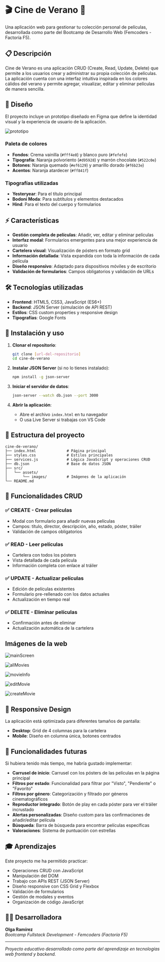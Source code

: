 # 🎬 Cine de Verano 🍿

Una aplicación web para gestionar tu colección personal de películas, desarrollada como parte del Bootcamp de Desarrollo Web (Femcoders - Factoría F5).

## 📋 Descripción

Cine de Verano es una aplicación CRUD (Create, Read, Update, Delete) que permite a los usuarios crear y administrar su propia colección de películas. La aplicación cuenta con una interfaz intuitiva inspirada en los colores cálidos del verano y permite agregar, visualizar, editar y eliminar películas de manera sencilla.

## 🎨 Diseño

El proyecto incluye un prototipo diseñado en Figma que define la identidad visual y la experiencia de usuario de la aplicación.

![prototipo](src/assets/images/img-readme/prototipo-cinedeVerano.png)

### Paleta de colores
- **Fondos**: Crema vainilla (`#fff4e0`) y blanco puro (`#fefefe`)
- **Tipografía**: Naranja polvoriento (`#d95928`) y marrón chocolate (`#522c0e`)
- **Botones**: Naranja quemado (`#ef6129`) y amarillo dorado (`#f6b23e`)
- **Acentos**: Naranja atardecer (`#ff841f`)

### Tipografías utilizadas
- **Yesteryear**: Para el título principal
- **Bodoni Moda**: Para subtítulos y elementos destacados
- **Hind**: Para el texto del cuerpo y formularios

## ⚡ Características

- **Gestión completa de películas**: Añadir, ver, editar y eliminar películas
- **Interfaz modal**: Formularios emergentes para una mejor experiencia de usuario
- **Cartelera visual**: Visualización de pósters en formato grid
- **Información detallada**: Vista expandida con toda la información de cada película
- **Diseño responsivo**: Adaptado para dispositivos móviles y de escritorio
- **Validación de formularios**: Campos obligatorios y validación de URLs

## 🛠️ Tecnologías utilizadas

- **Frontend**: HTML5, CSS3, JavaScript (ES6+)
- **Backend**: JSON Server (simulación de API REST)
- **Estilos**: CSS custom properties y responsive design
- **Tipografías**: Google Fonts

## 🚀 Instalación y uso

1. **Clonar el repositorio**:
   ```bash
   git clone [url-del-repositorio]
   cd cine-de-verano
   ```

2. **Instalar JSON Server** (si no lo tienes instalado):
   ```bash
   npm install -g json-server
   ```

3. **Iniciar el servidor de datos**:
   ```bash
   json-server --watch db.json --port 3000
   ```

4. **Abrir la aplicación**:
   - Abre el archivo `index.html` en tu navegador
   - O usa Live Server si trabajas con VS Code

## 📁 Estructura del proyecto

```
cine-de-verano/
├── index.html              # Página principal
├── styles.css              # Estilos principales
├── services.js             # Lógica JavaScript y operaciones CRUD
├── db.json                 # Base de datos JSON
├── src/
│   └── assets/
│       └── images/         # Imágenes de la aplicación
└── README.md
```

## 🎯 Funcionalidades CRUD

### ✅ CREATE - Crear películas
- Modal con formulario para añadir nuevas películas
- Campos: título, director, descripción, año, estado, póster, tráiler
- Validación de campos obligatorios

### ✅ READ - Leer películas
- Cartelera con todos los pósters
- Vista detallada de cada película
- Información completa con enlace al tráiler

### ✅ UPDATE - Actualizar películas
- Edición de películas existentes
- Formulario pre-rellenado con los datos actuales
- Actualización en tiempo real

### ✅ DELETE - Eliminar películas
- Confirmación antes de eliminar
- Actualización automática de la cartelera


## Imágenes de la web

![mainScreen](src/assets/images/img-readme/1-mainScreen.png)

![allMovies](src/assets/images/img-readme/2-allMovies.png)

![movieInfo](src/assets/images/img-readme/3-movieInfo.png)

![editMovie](src/assets/images/img-readme/4-editMovie.png)

![createMovie](src/assets/images/img-readme/5-createMovie.png)



## 📱 Responsive Design

La aplicación está optimizada para diferentes tamaños de pantalla:
- **Desktop**: Grid de 4 columnas para la cartelera
- **Mobile**: Diseño en columna única, botones centrados

## 🔮 Funcionalidades futuras

Si hubiera tenido más tiempo, me habría gustado implementar:

- **Carrusel de inicio**: Carrusel con los pósters de las películas en la página principal
- **Filtros por estado**: Funcionalidad para filtrar por "Visto", "Pendiente" o "Favorito"
- **Filtros por género**: Categorización y filtrado por géneros cinematográficos
- **Reproductor integrado**: Botón de play en cada póster para ver el tráiler incrustado
- **Alertas personalizadas**: Diseño custom para las confirmaciones de añadir/editar película
- **Búsqueda**: Barra de búsqueda para encontrar películas específicas
- **Valoraciones**: Sistema de puntuación con estrellas

## 🎓 Aprendizajes

Este proyecto me ha permitido practicar:
- Operaciones CRUD con JavaScript
- Manipulación del DOM
- Trabajo con APIs REST (JSON Server)
- Diseño responsive con CSS Grid y Flexbox
- Validación de formularios
- Gestión de modales y eventos
- Organización de código JavaScript

## 👩‍💻 Desarrolladora

**Olga Ramírez**  
*Bootcamp Fullstack Development - Femcoders (Factoría F5)*

---

*Proyecto educativo desarrollado como parte del aprendizaje en tecnologías web frontend y backend.*